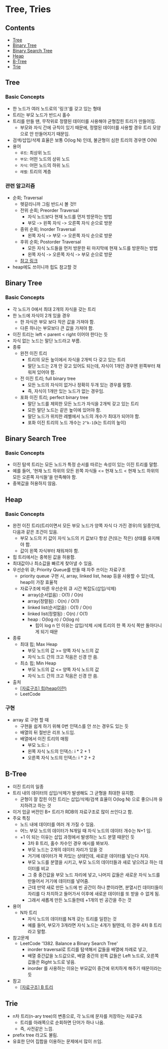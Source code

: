 # Tree, Tries

## Contents
- [Tree](#tree)
- [Binary Tree](#binary-tree)
- [Binary Search Tree](#binary-search-tree)
- [Heap](#heap)
- [B-Tree](#b-tree)
- [Trie](#trie)


## Tree

### Basic Concepts
- 한 노드가 여러 노드로의 '링크'를 갖고 있는 형태
- 트리는 부모 노드가 반드시 홀수
- 트리를 만들 땐, 무작위로 정렬된 데이터를 사용해야 균형잡힌 트리가 만들어짐.
    - 부모와 자식 간에 규칙이 있기 때문에, 정렬된 데이터를 사용할 경우 트리 모양으로 안 만들어지기 때문임.
- 검색/삽입/삭제 효율은 보통 O(log N) 인데, 불균형이 심한 트리의 경우엔 O(N)
- 용어
    - `루트`: 최상위 노드
    - `부모`: 어떤 노드의 상위 노드
    - `자식`: 어떤 노드의 하위 노드
    - `레벨`: 트리의 계층

### 관련 알고리즘

- 순회; Traversal
    - 헷갈리니까 그림 반드시 볼 것!!
    - 전위 순회; Preorder Traversal
        - 자식 노드보다 현재 노드를 먼저 방문하는 방법
        - 부모 -> 왼쪽 자식 -> 오른쪽 자식 순으로 방문
    - 중위 순회; Inorder Traversal
        - 왼쪽 자식 -> 부모 -> 오른쪽 자식 순으로 방문
    - 후위 순회; Postorder Traversal
        - 모든 자식 노드들을 먼저 방문한 뒤 마지막에 현재 노드를 방문하는 방법
        - 왼쪽 자식 -> 오른쪽 자식 -> 부모 순으로 방문
    - [참고 링크](https://hongku.tistory.com/160)
- heap에도 쓰이니까 힙도 참고할 것


## Binary Tree

### Basic Concepts
- 각 노드가 0에서 최대 2개의 자식을 갖는 트리
- 한 노드에 자식이 2개 있을 경우
    - 한 자식은 부모 보다 작은 값을 가져야 함.
    - 다른 하나는 부모보다 큰 값을 가져야 함.
- 이진 트리는 left < parent < right 이어야 한다는 듯
- 자식 없는 노드는 말단 노드라고 부름.
- 종류
  - 완전 이진 트리
    - 트리의 모든 높이에서 자식을 2개씩 다 갖고 있는 트리
    - 말단 노드는 2개 안 갖고 있어도 되는데, 자식이 1개인 경우엔 왼쪽부터 채워져 있어야 함.
  - 전 이진 트리; full binary tree
    - 모든 노드의 자식이 없거나 정확히 두개 있는 경우를 말함.
    - 즉, 자식이 1개만 있는 노드가 없는 경우임.
  - 포화 이진 트리; perfect binary tree
    - 말단 노드를 제외한 모든 노드가 자식을 2개씩 갖고 있는 트리
    - 모든 말단 노드는 같은 높이에 있어야 함.
    - 말단 노드가 위치한 레벨에서 노드의 개수가 최대가 되어야 함.
    - 포화 이진 트리의 노드 개수는 `2^k-1`(k는 트리의 높이)


## Binary Search Tree

### Basic Concepts
- 이진 탐색 트리는 모든 노드가 특정 순서를 따르는 속성이 있는 이진 트리를 말함.
- 예를 들어, '현재 노드 하위의 모든 왼쪽 자식들 <= 현재 노드 < 현재 노드 하위의 모든 오른쪽 자식들'을 만족해야 함.
- 중복값을 허용하지 않음.


## Heap

### Basic Concepts
- 완전 이진 트리(트리이면서 모든 부모 노드가 양쪽 자식 다 가진 경우)의 일종인데, 다음과 같은 조건이 있음.
    - 부모 노드의 키 값이 자식 노드의 키 값보다 항상 큰(또는 작은) 상태를 유지해야 함.
    - 값이 왼쪽 자식부터 채워져야 함.
- 힙 트리에서는 중복된 값을 허용함.
- 최대값이나 최소값을 빠르게 찾아낼 수 있음.
- 우선순위 큐; Priority Queue를 만들 때 자주 쓰이는 자료구조
    - priority queue 구현 시, array, linked list, heap 등을 사용할 수 있는데, heap이 가장 효율적
    - 자료구조에 따른 우선순위 큐 시간 복잡도(삽입/삭제)
        - array(순서없음) : O(1) / O(n)
        - array(정렬됨) : O(n) / O(1)
        - linked list(순서없음) : O(1) / O(n)
        - linked list(정렬됨) : O(n) / O(1)
        - heap : O(log n) / O(log n)
            - 힙이 log n 인 이유는 삽입/삭제 시에 트리의 한 쪽 자식 쪽만 돌아다니게 되기 때문
- 종류
    - 최대 힙; Max Heap
        - 부모 노드의 값 >= 양쪽 자식 노드의 값
        - 자식 노드 간의 크고 작음은 신경 안 씀.
    - 최소 힙; Min Heap
        - 부모 노드의 값 <= 양쪽 자식 노드의 값
        - 자식 노드 간의 크고 작음은 신경 안 씀.
 - 출처
    - [[자료구조] 힙(heap이란)](https://gmlwjd9405.github.io/2018/05/10/data-structure-heap.html)
    - LeetCode


### 구현
- array 로 구현 할 때
    - 구현을 쉽게 하기 위해 0번 인덱스를 안 쓰는 경우도 있는 듯
    - 배열의 뒤 절반은 리프 노드임.
    - 배열에서 이진 트리의 매핑
        - 부모 노드: i
        - 왼쪽 자식 노드의 인덱스: i * 2 + 1
        - 오른쪽 자식 노드의 인덱스: i * 2 + 2


## B-Tree

- 이진 트리의 일종
- 트리 내의 데이터의 삽입/삭제가 발생해도 그 균형을 최대한 유지함.
   - 균형이 잘 잡힌 이진 트리는 삽입/삭제/검색 효율이 O(log N) 으로 좋으니까 유지하려고 하는 것
- 이거 업글 버전인 B+ 트리가 RDB의 자료구조로 많이 쓰인다고 함.
- 주요 특징
    - 노드 내에 데이터를 여러 개 가질 수 있음.
    - 어느 부모 노드의 데이터가 N개일 때 자식 노드의 데이터 개수는 N+1 임.
    - +1 이 되는 이유는 삽입 과정에서 발생하는 노드 분열 때문인 듯
        - 3차 B 트리, 홀수 차수인 경우 예시를 봐보자.
        - 부모 노드는 2개의 데이터 자리가 있을 것
        - 거기에 데이터가 꽉 차있는 상태인데, 새로운 데이터를 넣는다 치자.
        - 부모 노드를 분열을 시키고, 부모 노드의 데이터들과 새로 넣으려고 하는 데이터를 비교
        - 그 중 중간값을 부모 노드 자리에 넣고, 나머지 값들은 새로운 자식 노드를 만들어서 거기에 데이터를 넣어줌.
        - 근데 만약 새로 만든 노드에 빈 공간이 하나 뿐이라면, 분열시킨 데이터들이 자리를 다 차지하고 들어가서 이후에 새로운 데이터를 또 받을 수 없게 됨.
        - 그래서 새롭게 만든 노드들한테 +1개의 빈 공간을 주는 것
- 용어
    - N차 트리
        - 자식 노드의 데이터를 N개 갖는 트리를 일컫는 것
        - 예를 들어, 부모가 3개라면 자식 노드는 4개가 될텐데, 이 경우 4차 B 트리라고 말함.
- 참고문제
    - LeetCode '1382. Balance a Binary Search Tree'
        - inorder traversal로 트리를 탐색해서 값들을 배열에 차례로 넣고,
        - 배열 중간값을 노드값으로, 배열 중간의 왼쪽 값들은 Left 노드로, 오른쪽 값들은 Right 노드로 넣음.
        - inorder 를 사용하는 이유는 부모값이 중간에 위치하게 해주기 때문이라는 듯
- 참고
    - [[자료구조] B 트리](https://mommoo.tistory.com/108)


## Trie
- n차 트리(n-ary tree)의 변종으로, 각 노드에 문자를 저장하는 자료구조
  - 트리를 아래쪽으로 순회하면 단어가 하나 나옴.
  - 즉, 사전같은 느낌.
- prefix tree 라고도 불림.
- 유효한 단어 집합을 이용하는 문제에서 많이 쓰임.